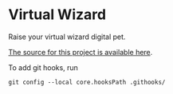 # Virtual Wizard 

Raise your virtual wizard digital pet.

[The source for this project is available here][src].

[src]: https://github.com/rtrigg/wizard

To add git hooks, run

```
git config --local core.hooksPath .githooks/
```
